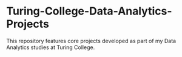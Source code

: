 # Turing-College-Data-Analytics-Projects
This repository features core projects developed as part of my Data Analytics studies at Turing College.
